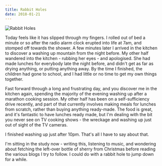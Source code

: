 ```yaml
---
title: Rabbit Holes
date: 2018-01-21
---
```


![Rabbit Holes](https://source.unsplash.com/03UCoidYvXw/1600x900)

Today feels like it has slipped through my fingers. I rolled out of bed a minute or so after the radio alarm clock erupted into life at 7am, and stomped off towards the shower. A few minutes later I arrived in the kitchen to discover a washing up mountain from the night before. My other half wandered into the kitchen - rubbing her eyes - and apologised. She had made lunches for everybody late the night before, and didn't get as far as drying anything, or putting anything away. By the time I finished, the children had gone to school, and I had little or no time to get my own things together.

Fast forward through a long and frustrating day, and you discover me in the kitchen again, spending the majority of the evening washing up after a marathon cooking session. My other half has been on a self-sufficiency drive recently, and part of that currently involves making meals for lunches from scratch, rather than buying anything ready-made. The food is great, and it's fantastic to have lunches ready made, but I'm dealing with the bit you never see on TV cooking shows - the wreckage and washing up just out of sight of the TV cameras.

I finished washing up just after 10pm. That's all I have to say about that.

I'm sitting in the study now - writing this, listening to music, and wondering about fetching the left-over bottle of sherry from Christmas before reading the various blogs I try to follow. I could do with a rabbit hole to jump down for a while.